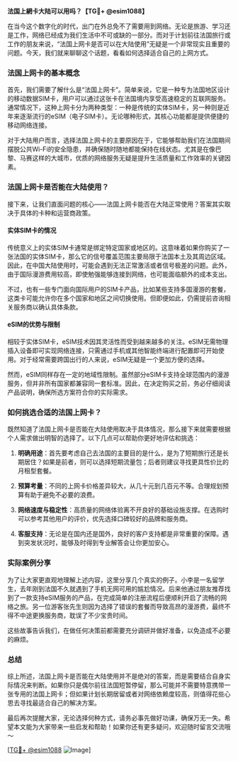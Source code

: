 **法国上網卡大陆可以用吗？【TG💪+ @esim1088】**

在当今这个数字化的时代，出门在外总免不了需要用到网络。无论是旅游、学习还是工作，网络已经成为我们生活中不可或缺的一部分。而对于计划前往法国旅行或工作的朋友来说，“法国上网卡是否可以在大陆使用”无疑是一个非常现实且重要的问题。今天，我们就来聊聊这个话题，看看如何选择适合自己的上网方式。

### 法国上网卡的基本概念

首先，我们需要了解什么是“法国上网卡”。简单来说，它是一种专为法国地区设计的移动数据SIM卡，用户可以通过这张卡在法国境内享受高速稳定的互联网服务。通常情况下，这种上网卡分为两种类型：一种是传统的实体SIM卡，另一种则是近年来逐渐流行的eSIM（电子SIM卡）。无论哪种形式，其核心功能都是提供便捷的移动网络连接。

对于大陆用户而言，选择法国上网卡的主要原因在于，它能够帮助我们在法国期间摆脱公共Wi-Fi的安全隐患，并确保随时随地都能保持在线状态。尤其是在像巴黎、马赛这样的大城市，优质的网络服务无疑是提升生活质量和工作效率的关键因素。

### 法国上网卡是否能在大陆使用？

接下来，让我们直面问题的核心——法国上网卡能否在大陆正常使用？答案其实取决于具体的卡种和运营商政策。

#### 实体SIM卡的情况

传统意义上的实体SIM卡通常是绑定特定国家或地区的。这意味着如果你购买了一张法国的实体SIM卡，那么它的信号覆盖范围主要局限于法国本土及其周边区域。因此，在中国大陆使用时，可能会遇到无法正常激活或者信号极差的问题。此外，由于国际漫游费用较高，即使勉强能够连接到网络，也可能面临额外的成本支出。

不过，也有一些专门面向国际用户的SIM卡产品，比如某些支持多国漫游的套餐，这类卡可能允许你在多个国家和地区之间切换使用。但即便如此，仍需提前咨询相关服务商以确认具体条款。

#### eSIM的优势与限制

相较于实体SIM卡，eSIM技术因其灵活性而受到越来越多的关注。eSIM无需物理插入设备即可实现网络连接，只需通过手机或其他智能终端进行配置即可开始使用。对于经常需要跨国出行的人来说，eSIM无疑是一个更加方便的选择。

然而，eSIM同样存在一定的地域性限制。虽然部分eSIM卡支持全球范围内的漫游服务，但并非所有国家都兼容同一套标准。因此，在决定购买之前，务必仔细阅读产品说明，确保所选方案符合你的实际需求。

### 如何挑选合适的法国上网卡？

既然知道了法国上网卡是否能在大陆使用取决于具体情况，那么接下来就需要根据个人需求做出明智的选择了。以下几点可以帮助你更好地评估和挑选：

1. **明确用途**：首先要考虑自己去法国的主要目的是什么，是为了短期旅行还是长期居住？如果是前者，则可以选择短期流量包；后者则建议寻找更具性价比的月租型套餐。
   
2. **预算考量**：不同的上网卡价格差异较大，从几十元到几百元不等。合理规划预算有助于避免不必要的浪费。
   
3. **网络速度与稳定性**：高质量的网络体验离不开良好的基础设施支撑。在选购时可以参考其他用户的评价，优先选择口碑较好的品牌和服务商。
   
4. **客服支持**：无论是在国内还是国外，良好的客户支持都是非常重要的保障。遇到突发状况时，能够及时得到专业解答会让你更加安心。

### 实际案例分享

为了让大家更直观地理解上述内容，这里分享几个真实的例子。小李是一名留学生，去年刚到法国不久就遇到了手机无网可用的尴尬情况。后来他通过朋友推荐找到了一款支持eSIM服务的产品，在完成简单的注册流程后便顺利开启了流畅的网络之旅。另一位游客张先生则因为选择了错误的套餐而导致高昂的漫游费，最终不得不中途更换服务商，耽误了不少宝贵时间。

这些故事告诉我们，在做任何决策前都需要充分调研并做好准备，以免造成不必要的麻烦。

### 总结

综上所述，法国上网卡是否能在大陆使用并不是绝对的答案，而是需要结合自身实际情况来判断。如果你只是偶尔前往法国短暂停留，那么可能并不需要特意携带一张专用的法国上网卡；但如果计划长期居留或者对网络依赖度较高，则值得花些心思去寻找最适合自己的解决方案。

最后再次提醒大家，无论选择何种方式，请务必事先做好功课，确保万无一失。希望本文能为大家带来一些启发和帮助！如果你还有更多疑问，欢迎随时留言交流哦～ 

[[TG💪+ @esim1088](https://t.me/s/esim1088) ![Image](https://i.postimg.cc/4NQfJmqS/Snipaste-2025-05-13-00-14-12.png)]